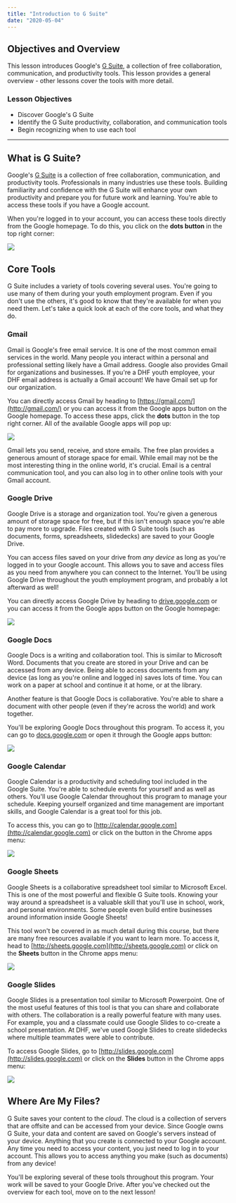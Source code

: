 ```yaml
---
title: "Introduction to G Suite"
date: "2020-05-04"
---
```


## Objectives and Overview

This lesson introduces Google's [G Suite](https://gsuite.google.com/), a collection of free collaboration, communication, and productivity tools. This lesson provides a general overview - other lessons cover the tools with more detail.

### Lesson Objectives

- Discover Google's G Suite
- Identify the G Suite productivity, collaboration, and communication tools
- Begin recognizing when to use each tool

* * *

## What is G Suite?

Google's [G Suite](https://gsuite.google.com/) is a collection of free collaboration, communication, and productivity tools. Professionals in many industries use these tools. Building familiarity and confidence with the G Suite will enhance your own productivity and prepare you for future work and learning. You're able to access these tools if you have a Google account.

When you're logged in to your account, you can access these tools directly from the Google homepage. To do this, you click on the **dots button** in the top right corner:

![](images/g-suite-chrome-steps.gif)

## Core Tools

G Suite includes a variety of tools covering several uses. You're going to use many of them during your youth employment program. Even if you don't use the others, it's good to know that they're available for when you need them. Let's take a quick look at each of the core tools, and what they do.

### Gmail

Gmail is Google's free email service. It is one of the most common email services in the world. Many people you interact within a personal and professional setting likely have a Gmail address. Google also provides Gmail for organizations and businesses. If you're a DHF youth employee, your DHF email address is actually a Gmail account! We have Gmail set up for our organization.

You can directly access Gmail by heading to [https://gmail.com/](http://gmail.com/) or you can access it from the Google apps button on the Google homepage. To access these apps, click the **dots** button in the top right corner. All of the available Google apps will pop up:

![](images/g-suite-chrome-gmail-1024x617.jpg)

Gmail lets you send, receive, and store emails. The free plan provides a generous amount of storage space for email. While email may not be the most interesting thing in the online world, it's crucial. Email is a central communication tool, and you can also log in to other online tools with your Gmail account.

### Google Drive

Google Drive is a storage and organization tool. You're given a generous amount of storage space for free, but if this isn't enough space you're able to pay more to upgrade. Files created with G Suite tools (such as documents, forms, spreadsheets, slidedecks) are saved to your Google Drive.

You can access files saved on your drive from _any device_ as long as you're logged in to your Google account. This allows you to save and access files as you need from anywhere you can connect to the Internet. You'll be using Google Drive throughout the youth employment program, and probably a lot afterward as well!

You can directly access Google Drive by heading to [drive.google.com](http://drive.google.com) or you can access it from the Google apps button on the Google homepage:

![](images/g-suite-chrome-drive-1024x617.jpg)

### Google Docs

Google Docs is a writing and collaboration tool. This is similar to Microsoft Word. Documents that you create are stored in your Drive and can be accessed from any device. Being able to access documents from any device (as long as you're online and logged in) saves lots of time. You can work on a paper at school and continue it at home, or at the library.

Another feature is that Google Docs is collaborative. You're able to share a document with other people (even if they're across the world) and work together.

You'll be exploring Google Docs throughout this program. To access it, you can go to [docs.google.com](http://docs.google.com) or open it through the Google apps button:

![](images/g-suite-chrome-docs-1024x617.jpg)

### Google Calendar

Google Calendar is a productivity and scheduling tool included in the Google Suite. You're able to schedule events for yourself and as well as others. You'll use Google Calendar throughout this program to manage your schedule. Keeping yourself organized and time management are important skills, and Google Calendar is a great tool for this job.

To access this, you can go to [http://calendar.google.com](http://calendar.google.com) or click on the button in the Chrome apps menu:

![](images/g-suite-chrome-calendar-1024x617.jpg)

### Google Sheets

Google Sheets is a collaborative spreadsheet tool similar to Microsoft Excel. This is one of the most powerful and flexible G Suite tools. Knowing your way around a spreadsheet is a valuable skill that you'll use in school, work, and personal environments. Some people even build entire businesses around information inside Google Sheets!

This tool won't be covered in as much detail during this course, but there are many free resources available if you want to learn more. To access it, head to [http://sheets.google.com](http://sheets.google.com) or click on the **Sheets** button in the Chrome apps menu:

![](images/g-suite-chrome-sheets-1024x617.jpg)

### Google Slides

Google Slides is a presentation tool similar to Microsoft Powerpoint. One of the most useful features of this tool is that you can share and collaborate with others. The collaboration is a really powerful feature with many uses. For example, you and a classmate could use Google Slides to co-create a school presentation. At DHF, we've used Google Slides to create slidedecks where multiple teammates were able to contribute.

To access Google Slides, go to [http://slides.google.com](http://slides.google.com) or click on the **Slides** button in the Chrome apps menu:

![](images/g-suite-chrome-slides-1024x617.jpg)

## Where Are My Files?

G Suite saves your content to the _cloud_. The cloud is a collection of servers that are offsite and can be accessed from your device. Since Google owns G Suite, your data and content are saved on Google's servers instead of your device. Anything that you create is connected to your Google account. Any time you need to access your content, you just need to log in to your account. This allows you to access anything you make (such as documents) from any device!

You'll be exploring several of these tools throughout this program. Your work will be saved to your Google Drive. After you've checked out the overview for each tool, move on to the next lesson!
